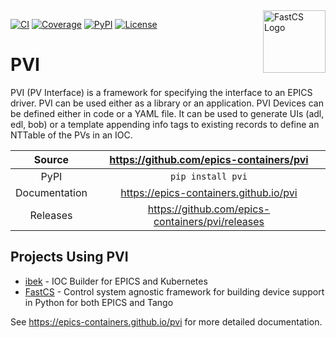 <img alt="FastCS Logo" align="right" width="100" height="100" src="https://raw.githubusercontent.com/epics-containers/pvi/main/docs/images/pvi-logo.svg" target=https://github.com/epics-containers/pvi>

[![CI](https://github.com/epics-containers/pvi/actions/workflows/ci.yml/badge.svg)](https://github.com/epics-containers/pvi/actions/workflows/ci.yml)
[![Coverage](https://codecov.io/gh/epics-containers/pvi/branch/main/graph/badge.svg)](https://codecov.io/gh/epics-containers/pvi)
[![PyPI](https://img.shields.io/pypi/v/pvi.svg)](https://pypi.org/project/pvi)
[![License](https://img.shields.io/badge/License-Apache%202.0-blue.svg)](https://www.apache.org/licenses/LICENSE-2.0)

# PVI

PVI (PV Interface) is a framework for specifying the interface to an EPICS
driver. PVI can be used either as a library or an application. PVI Devices can be
defined either in code or a YAML file. It can be used to generate UIs (adl, edl, bob) or
a template appending info tags to existing records to define an NTTable of the PVs in an
IOC.

Source          | <https://github.com/epics-containers/pvi>
:---:           | :---:
PyPI            | `pip install pvi`
Documentation   | <https://epics-containers.github.io/pvi>
Releases        | <https://github.com/epics-containers/pvi/releases>

## Projects Using PVI

- [ibek](https://github.com/epics-containers/ibek) - IOC Builder for EPICS and
  Kubernetes
- [FastCS](https://github.com/DiamondLightSource/FastCS) - Control system agnostic
  framework for building device support in Python for both EPICS and Tango

<!-- README only content. Anything below this line won't be included in index.md -->

See https://epics-containers.github.io/pvi for more detailed documentation.
